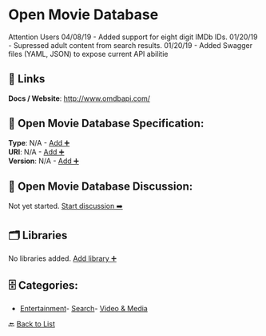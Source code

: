 # Open Movie Database

Attention Users 04/08/19 - Added support for eight digit IMDb IDs.  01/20/19 - Supressed adult content from search results. 01/20/19 - Added Swagger files (YAML, JSON) to expose current API abilitie

##  🔗 Links
**Docs / Website**: http://www.omdbapi.com/

## 🧬 Open Movie Database Specification:
**Type**: N/A - [Add ➕](https://github.com/apis-list/apis-list/edit/main/apis.yaml#14182)  
**URI**: N/A - [Add ➕](https://github.com/apis-list/apis-list/edit/main/apis.yaml#14182)  
**Version**: N/A - [Add ➕](https://github.com/apis-list/apis-list/edit/main/apis.yaml#14182)

## 💬 Open Movie Database Discussion:
Not yet started. [Start discussion ➡️](https://github.com/apis-list/apis-list/discussions/new)

## 🗂️ Libraries

No libraries added. [Add library ➕](https://github.com/apis-list/apis-list/edit/main/apis.yaml#14182)    


## 🗄️ Categories:
- [Entertainment](https://github.com/apis-list/apis-list#entertainment-)- [Search](https://github.com/apis-list/apis-list#search-)- [Video & Media](https://github.com/apis-list/apis-list#video--media-)

🔙  [Back to List](https://github.com/apis-list/apis-list)
